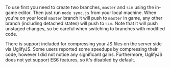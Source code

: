 To use first you need to create two branches, `master` and `sim` using the in-game editor. Then just run `node sync.js` from 
your local machine. When you're on your local `master` branch it will push to `master` in game, any other branch (including 
detached states) will push to `sim`. Note that it will push unstaged changes, so be careful when switching to branches with 
modified code.

There is support included for compressing your JS files on the server side via UglifyJS. Some users reported some speedups 
by compressing their code, however I did not notice any significant gains. Furthermore, UglifyJS does not yet support ES6 
features, so it's disabled by default.
